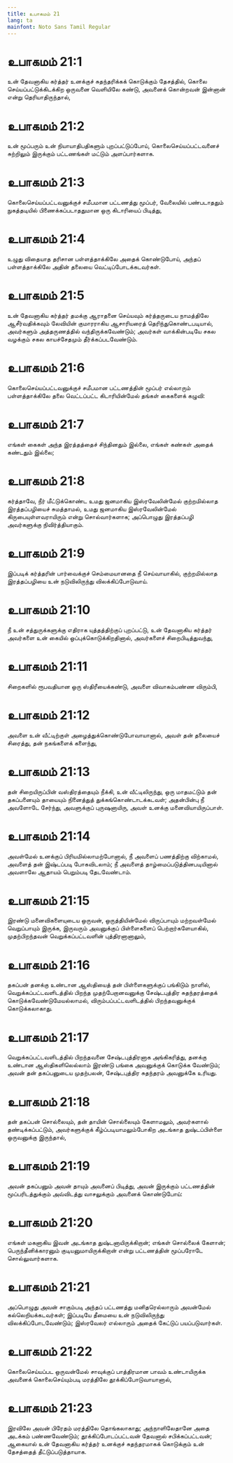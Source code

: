 ```yaml
---
title: உபாகமம் 21
lang: ta
mainfont: Noto Sans Tamil Regular
---
```


# உபாகமம் 21:1

உன் தேவனாகிய கர்த்தர் உனக்குச் சுதந்தரிக்கக் கொடுக்கும் தேசத்தில், கொலை செய்யப்பட்டுக்கிடக்கிற ஒருவனை வெளியிலே கண்டு, அவனைக் கொன்றவன் இன்னான் என்று தெரியாதிருந்தால்,

# உபாகமம் 21:2

உன் மூப்பரும் உன் நியாயாதிபதிகளும் புறப்பட்டுப்போய், கொலைசெய்யப்பட்டவனைச் சுற்றிலும் இருக்கும் பட்டணங்கள் மட்டும் அளப்பார்களாக.

# உபாகமம் 21:3

கொலைசெய்யப்பட்டவனுக்குச் சமீபமான பட்டணத்து மூப்பர், வேலையில் பண்படாததும் நுகத்தடியில் பிணைக்கப்படாததுமான ஒரு கிடாரியைப் பிடித்து,

# உபாகமம் 21:4

உழுது விதையாத தரிசான பள்ளத்தாக்கிலே அதைக் கொண்டுபோய், அந்தப் பள்ளத்தாக்கிலே அதின் தலையை வெட்டிப்போடக்கடவர்கள்.

# உபாகமம் 21:5

உன் தேவனாகிய கர்த்தர் தமக்கு ஆராதனை செய்யவும் கர்த்தருடைய நாமத்திலே ஆசீர்வதிக்கவும் லேவியின் குமாரராகிய ஆசாரியரைத் தெரிந்துகொண்டபடியால், அவர்களும் அத்தருணத்தில் வந்திருக்கவேண்டும்; அவர்கள் வாக்கின்படியே சகல வழக்கும் சகல காயச்சேதமும் தீர்க்கப்படவேண்டும்.

# உபாகமம் 21:6

கொலைசெய்யப்பட்டவனுக்குச் சமீபமான பட்டணத்தின் மூப்பர் எல்லாரும் பள்ளத்தாக்கிலே தலை வெட்டப்பட்ட கிடாரியின்மேல் தங்கள் கைகளைக் கழுவி:

# உபாகமம் 21:7

எங்கள் கைகள் அந்த இரத்தத்தைச் சிந்தினதும் இல்லை, எங்கள் கண்கள் அதைக் கண்டதும் இல்லை;

# உபாகமம் 21:8

கர்த்தாவே, நீர் மீட்டுக்கொண்ட உமது ஜனமாகிய இஸ்ரவேலின்மேல் குற்றமில்லாத இரத்தப்பழியைச் சுமத்தாமல், உமது ஜனமாகிய இஸ்ரவேலின்மேல் கிருபையுள்ளவராயிரும் என்று சொல்வார்களாக; அப்பொழுது இரத்தப்பழி அவர்களுக்கு நிவிர்த்தியாகும்.

# உபாகமம் 21:9

இப்படிக் கர்த்தரின் பார்வைக்குச் செம்மையானதை நீ செய்வாயாகில், குற்றமில்லாத இரத்தப்பழியை உன் நடுவிலிருந்து விலக்கிப்போடுவாய்.

# உபாகமம் 21:10

நீ உன் சத்துருக்களுக்கு எதிராக யுத்தத்திற்குப் புறப்பட்டு, உன் தேவனாகிய கர்த்தர் அவர்களை உன் கையில் ஒப்புக்கொடுக்கிறதினால், அவர்களைச் சிறைபிடித்துவந்து,

# உபாகமம் 21:11

சிறைகளில் ரூபவதியான ஒரு ஸ்திரீயைக்கண்டு, அவளை விவாகம்பண்ண விரும்பி,

# உபாகமம் 21:12

அவளை உன் வீட்டிற்குள் அழைத்துக்கொண்டுபோவாயானால், அவள் தன் தலையைச் சிரைத்து, தன் நகங்களைக் களைந்து,

# உபாகமம் 21:13

தன் சிறையிருப்பின் வஸ்திரத்தையும் நீக்கி, உன் வீட்டிலிருந்து, ஒரு மாதமட்டும் தன் தகப்பனையும் தாயையும் நினைத்துத் துக்கங்கொண்டாடக்கடவள்; அதன்பின்பு நீ அவளோடே சேர்ந்து, அவளுக்குப் புருஷனாயிரு, அவள் உனக்கு மனைவியாயிருப்பாள்.

# உபாகமம் 21:14

அவள்மேல் உனக்குப் பிரியமில்லாமற்போனால், நீ அவளைப் பணத்திற்கு விற்காமல், அவளைத் தன் இஷ்டப்படி போகவிடலாம்; நீ அவளைத் தாழ்மைப்படுத்தினபடியினால் அவளாலே ஆதாயம் பெறும்படி தேடவேண்டாம்.

# உபாகமம் 21:15

இரண்டு மனைவிகளையுடைய ஒருவன், ஒருத்தியின்மேல் விருப்பாயும் மற்றவள்மேல் வெறுப்பாயும் இருக்க, இருவரும் அவனுக்குப் பிள்ளைகளைப் பெற்றார்களேயாகில், முதற்பிறந்தவன் வெறுக்கப்பட்டவளின் புத்திரனானாலும்,

# உபாகமம் 21:16

தகப்பன் தனக்கு உண்டான ஆஸ்தியைத் தன் பிள்ளைகளுக்குப் பங்கிடும் நாளில், வெறுக்கப்பட்டவளிடத்தில் பிறந்த முதற்பேறானவனுக்கு சேஷ்டபுத்திர சுதந்தரத்தைக் கொடுக்கவேண்டுமேயல்லாமல், விரும்பப்பட்டவளிடத்தில் பிறந்தவனுக்குக் கொடுக்கலாகாது.

# உபாகமம் 21:17

வெறுக்கப்பட்டவளிடத்தில் பிறந்தவனை சேஷ்டபுத்திரனாக அங்கிகரித்து, தனக்கு உண்டான ஆஸ்திகளிலெல்லாம் இரண்டு பங்கை அவனுக்குக் கொடுக்க வேண்டும்; அவன் தன் தகப்பனுடைய முதற்பலன், சேஷ்டபுத்திர சுதந்தரம் அவனுக்கே உரியது.

# உபாகமம் 21:18

தன் தகப்பன் சொல்லையும், தன் தாயின் சொல்லையும் கேளாமலும், அவர்களால் தண்டிக்கப்பட்டும், அவர்களுக்குக் கீழ்ப்படியாமலும்போகிற அடங்காத துஷ்டப்பிள்ளை ஒருவனுக்கு இருந்தால்,

# உபாகமம் 21:19

அவன் தகப்பனும் அவன் தாயும் அவனைப் பிடித்து, அவன் இருக்கும் பட்டணத்தின் மூப்பரிடத்துக்கும் அவ்விடத்து வாசலுக்கும் அவனைக் கொண்டுபோய்:

# உபாகமம் 21:20

எங்கள் மகனாகிய இவன் அடங்காத துஷ்டனாயிருக்கிறான்; எங்கள் சொல்லைக் கேளான்; பெருந்தீனிக்காரனும் குடியனுமாயிருக்கிறான் என்று பட்டணத்தின் மூப்பரோடே சொல்லுவார்களாக.

# உபாகமம் 21:21

அப்பொழுது அவன் சாகும்படி அந்தப் பட்டணத்து மனிதரெல்லாரும் அவன்மேல் கல்லெறியக்கடவர்கள்; இப்படியே தீமையை உன் நடுவிலிருந்து விலக்கிப்போடவேண்டும்; இஸ்ரவேலர் எல்லாரும் அதைக் கேட்டுப் பயப்படுவார்கள்.

# உபாகமம் 21:22

கொலைசெய்யப்பட ஒருவன்மேல் சாவுக்குப் பாத்திரமான பாவம் உண்டாயிருக்க அவனைக் கொலைசெய்யும்படி மரத்திலே தூக்கிப்போடுவாயானால்,

# உபாகமம் 21:23

இரவிலே அவன் பிரேதம் மரத்திலே தொங்கலாகாது; அந்நாளிலேதானே அதை அடக்கம் பண்ணவேண்டும்; தூக்கிப்போடப்பட்டவன் தேவனால் சபிக்கப்பட்டவன்; ஆகையால் உன் தேவனாகிய கர்த்தர் உனக்குச் சுதந்தரமாகக் கொடுக்கும் உன் தேசத்தைத் தீட்டுப்படுத்தாயாக.


